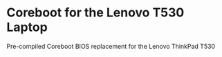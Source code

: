 # Coreboot for the Lenovo T530 Laptop
Pre-compiled Coreboot BIOS replacement for the Lenovo ThinkPad T530
